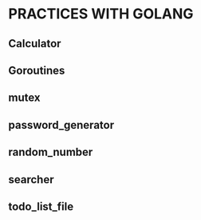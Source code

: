 # PRACTICES WITH GOLANG

## Calculator
## Goroutines
## mutex
## password_generator
## random_number
## searcher
## todo_list_file
